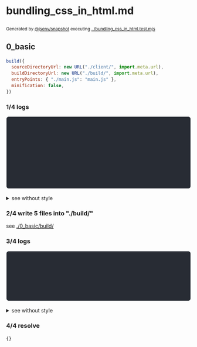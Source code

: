 # bundling_css_in_html.md

<sub>
  Generated by <a href="https://github.com/jsenv/core/tree/main/packages/independent/snapshot">@jsenv/snapshot</a> executing <a href="../bundling_css_in_html.test.mjs">../bundling_css_in_html.test.mjs</a>
</sub>

## 0_basic

```js
build({
  sourceDirectoryUrl: new URL("./client/", import.meta.url),
  buildDirectoryUrl: new URL("./build/", import.meta.url),
  entryPoints: { "./main.js": "main.js" },
  minification: false,
})
```

### 1/4 logs

![img](0_basic/log_group.svg)

<details>
  <summary>see without style</summary>

```console

build "./main.js"
⠋ generate source graph
✔ generate source graph (done in <X> second)
⠋ bundle "css"
✔ bundle "css" (done in <X> second)
⠋ bundle "js_module"
✔ bundle "js_module" (done in <X> second)
⠋ generate build graph
✔ generate build graph (done in <X> second)
⠋ write files in build directory

```

</details>


### 2/4 write 5 files into "./build/"

see [./0_basic/build/](./0_basic/build/)

### 3/4 logs

![img](0_basic/log_group_1.svg)

<details>
  <summary>see without style</summary>

```console
✔ write files in build directory (done in <X> second)
--- build files ---  
- html : 1 (302 B / 2.1 %)
- css  : 1 (117 B / 0.8 %)
- js   : 1 (300 B / 2.1 %)
- other: 2 (13.7 kB / 95 %)
- total: 5 (14.4 kB / 100 %)
--------------------
```

</details>


### 4/4 resolve

```js
{}
```